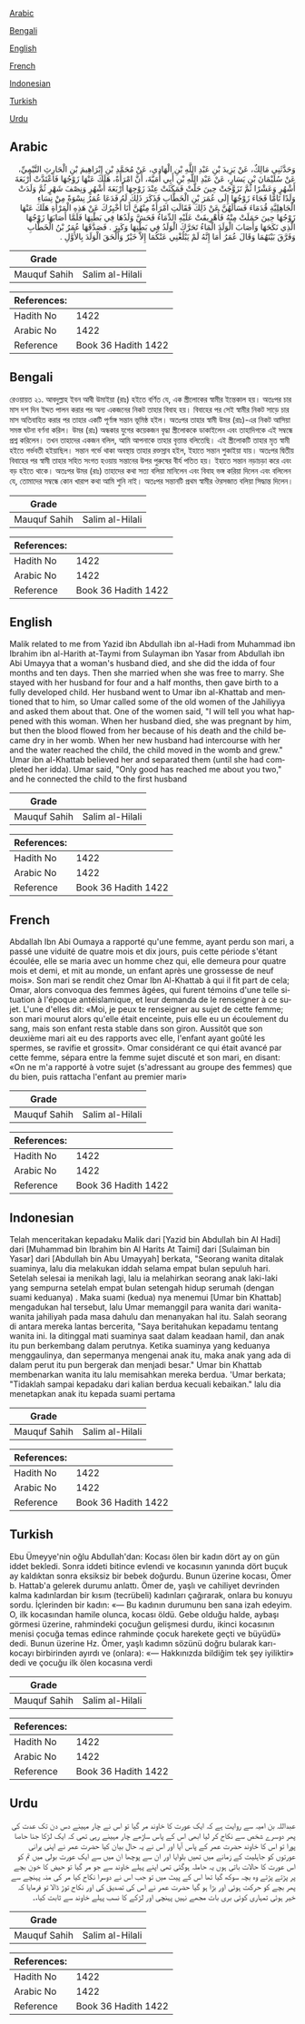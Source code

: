 [Arabic](#arabic)

[Bengali](#bengali)

[English](#english)

[French](#french)

[Indonesian](#indonesian)

[Turkish](#turkish)

[Urdu](#urdu)

## Arabic


<div dir="rtl" lang="ar" style={{fontSize:'larger',backgroundColor:'#f8f9fa',padding:20}}>
وَحَدَّثَنِي مَالِكٌ، عَنْ يَزِيدَ بْنِ عَبْدِ اللَّهِ بْنِ الْهَادِي، عَنْ مُحَمَّدِ بْنِ إِبْرَاهِيمَ بْنِ الْحَارِثِ التَّيْمِيِّ، عَنْ سُلَيْمَانَ بْنِ يَسَارٍ، عَنْ عَبْدِ اللَّهِ بْنِ أَبِي أُمَيَّةَ، أَنَّ امْرَأَةً، هَلَكَ عَنْهَا زَوْجُهَا فَاعْتَدَّتْ أَرْبَعَةَ أَشْهُرٍ وَعَشْرًا ثُمَّ تَزَوَّجَتْ حِينَ حَلَّتْ فَمَكَثَتْ عِنْدَ زَوْجِهَا أَرْبَعَةَ أَشْهُرٍ وَنِصْفَ شَهْرٍ ثُمَّ وَلَدَتْ وَلَدًا تَامًّا فَجَاءَ زَوْجُهَا إِلَى عُمَرَ بْنِ الْخَطَّابِ فَذَكَرَ ذَلِكَ لَهُ فَدَعَا عُمَرُ نِسْوَةً مِنْ نِسَاءِ الْجَاهِلِيَّةِ قُدَمَاءَ فَسَأَلَهُنَّ عَنْ ذَلِكَ فَقَالَتِ امْرَأَةٌ مِنْهُنَّ أَنَا أُخْبِرُكَ عَنْ هَذِهِ الْمَرْأَةِ هَلَكَ عَنْهَا زَوْجُهَا حِينَ حَمَلَتْ مِنْهُ فَأُهْرِيقَتْ عَلَيْهِ الدِّمَاءُ فَحَشَّ وَلَدُهَا فِي بَطْنِهَا فَلَمَّا أَصَابَهَا زَوْجُهَا الَّذِي نَكَحَهَا وَأَصَابَ الْوَلَدَ الْمَاءُ تَحَرَّكَ الْوَلَدُ فِي بَطْنِهَا وَكَبِرَ ‏.‏ فَصَدَّقَهَا عُمَرُ بْنُ الْخَطَّابِ وَفَرَّقَ بَيْنَهُمَا وَقَالَ عُمَرُ أَمَا إِنَّهُ لَمْ يَبْلُغْنِي عَنْكُمَا إِلاَّ خَيْرٌ وَأَلْحَقَ الْوَلَدَ بِالأَوَّلِ ‏.‏
</div>
<div style={{backgroundColor:'#f8f9fa',padding:20, marginBottom: 10}}><table> <thead> <tr> <th>Grade</th> <th></th> </tr> </thead> <tbody> <tr><td>Mauquf Sahih</td><td>Salim al-Hilali</td></tr></tbody></table><table> <thead> <tr> <th>References:</th> <th></th> </tr> </thead> <tbody><tr><td>Hadith No</td><td>1422</td></tr><tr><td>Arabic No</td><td>1422</td></tr><tr><td>Reference</td><td>Book 36 Hadith 1422</td></tr></tbody></table></div>

## Bengali


<div dir="ltr" lang="bn" style={{fontSize:'larger',backgroundColor:'#f8f9fa',padding:20}}>
রেওয়ায়ত ২১. আবদুল্লাহ ইবন আবী উমাইয়া (রাঃ) হইতে বর্ণিত যে, এক স্ত্রীলোকের স্বামীর ইন্তেকাল হয়। অতঃপর চার মাস দশ দিন ইদ্দত পালন করার পর অন্য একজনের নিকট তাহার বিবাহ হয়। বিবাহের পর সেই স্বামীর নিকট সাড়ে চার মাস অতিবাহিত করার পর তাহার একটি পূর্ণাঙ্গ সন্তান ভূমিষ্ঠ হইল। অতঃপর তাহার স্বামী উমর (রাঃ)-এর নিকট আসিয়া সমস্ত ঘটনা বর্ণনা করিল। উমর (রাঃ) অন্ধকার যুগের কয়েকজন বৃদ্ধা স্ত্রীলোককে ডাকাইলেন এবং তাহাদিগকে এই সম্বন্ধে প্রশ্ন করিলেন। তখন তাহাদের একজন বলিল, আমি আপনাকে তাহার বৃত্তান্ত বলিতেছি। এই স্ত্রীলোকটি তাহার মৃত স্বামী হইতে গর্ভবতী হইয়াছিল। সন্তান গর্ভে থাকা অবস্থায় তাহার রক্তস্রাব হইল, ইহাতে সন্তান শুকাইয়া যায়। অতঃপর দ্বিতীয় বিবাহের পর স্বামী তাহার সহিত সংগত হওয়ায় সন্তানের উপর পুরুষের বীর্য পতিত হয়। ইহাতে সন্তান নড়াচড়া করে এবং বড় হইতে থাকে। অতঃপর উমর (রাঃ) তাহাদের কথা সত্য বলিয়া মানিলেন এবং বিবাহ ভঙ্গ করিয়া দিলেন এবং বলিলেন যে, তোমাদের সম্বন্ধে কোন খারাপ কথা আমি শুনি নাই। অতঃপর সন্তানটি প্রথম স্বামীর ঔরসজাত বলিয়া সিদ্ধান্ত দিলেন।
</div>
<div style={{backgroundColor:'#f8f9fa',padding:20, marginBottom: 10}}><table> <thead> <tr> <th>Grade</th> <th></th> </tr> </thead> <tbody> <tr><td>Mauquf Sahih</td><td>Salim al-Hilali</td></tr></tbody></table><table> <thead> <tr> <th>References:</th> <th></th> </tr> </thead> <tbody><tr><td>Hadith No</td><td>1422</td></tr><tr><td>Arabic No</td><td>1422</td></tr><tr><td>Reference</td><td>Book 36 Hadith 1422</td></tr></tbody></table></div>

## English


<div dir="ltr" lang="en" style={{fontSize:'larger',backgroundColor:'#f8f9fa',padding:20}}>
Malik related to me from Yazid ibn Abdullah ibn al-Hadi from Muhammad ibn Ibrahim ibn al-Harith at-Taymi from Sulayman ibn Yasar from Abdullah ibn Abi Umayya that a woman's husband died, and she did the idda of four months and ten days. Then she married when she was free to marry. She stayed with her husband for four and a half months, then gave birth to a fully developed child. Her husband went to Umar ibn al-Khattab and mentioned that to him, so Umar called some of the old women of the Jahiliyya and asked them about that. One of the women said, "I will tell you what happened with this woman. When her husband died, she was pregnant by him, but then the blood flowed from her because of his death and the child became dry in her womb. When her new husband had intercourse with her and the water reached the child, the child moved in the womb and grew." Umar ibn al-Khattab believed her and separated them (until she had completed her idda). Umar said, "Only good has reached me about you two," and he connected the child to the first husband
</div>
<div style={{backgroundColor:'#f8f9fa',padding:20, marginBottom: 10}}><table> <thead> <tr> <th>Grade</th> <th></th> </tr> </thead> <tbody> <tr><td>Mauquf Sahih</td><td>Salim al-Hilali</td></tr></tbody></table><table> <thead> <tr> <th>References:</th> <th></th> </tr> </thead> <tbody><tr><td>Hadith No</td><td>1422</td></tr><tr><td>Arabic No</td><td>1422</td></tr><tr><td>Reference</td><td>Book 36 Hadith 1422</td></tr></tbody></table></div>

## French


<div dir="ltr" lang="fr" style={{fontSize:'larger',backgroundColor:'#f8f9fa',padding:20}}>
Abdallah Ibn Abi Oumaya a rapporté qu'une femme, ayant perdu son mari, a passé une viduité de quatre mois et dix jours, puis cette période s'étant écoulée, elle se maria avec un homme chez qui, elle demeura pour quatre mois et demi, et mit au monde, un enfant après une grossesse de neuf mois». Son mari se rendit chez Omar Ibn Al-Khattab à qui il fit part de cela; Omar, alors convoqua des femmes âgées, qui furent témoins d'une telle situation à l'époque antéislamique, et leur demanda de le renseigner à ce sujet. L'une d'elles dit: «Moi, je peux te renseigner au sujet de cette femme; son mari mourut alors qu'elle était enceinte, puis elle eu un écoulement du sang, mais son enfant resta stable dans son giron. Aussitôt que son deuxième mari ait eu des rapports avec elle, l'enfant ayant goûté les spermes, se ravifie et grossit». Omar considérant ce qui était avancé par cette femme, sépara entre la femme sujet discuté et son mari, en disant: «On ne m'a rapporté à votre sujet (s'adressant au groupe des femmes) que du bien, puis rattacha l'enfant au premier mari»
</div>
<div style={{backgroundColor:'#f8f9fa',padding:20, marginBottom: 10}}><table> <thead> <tr> <th>Grade</th> <th></th> </tr> </thead> <tbody> <tr><td>Mauquf Sahih</td><td>Salim al-Hilali</td></tr></tbody></table><table> <thead> <tr> <th>References:</th> <th></th> </tr> </thead> <tbody><tr><td>Hadith No</td><td>1422</td></tr><tr><td>Arabic No</td><td>1422</td></tr><tr><td>Reference</td><td>Book 36 Hadith 1422</td></tr></tbody></table></div>

## Indonesian


<div dir="ltr" lang="id" style={{fontSize:'larger',backgroundColor:'#f8f9fa',padding:20}}>
Telah menceritakan kepadaku Malik dari [Yazid bin Abdullah bin Al Hadi] dari [Muhammad bin Ibrahim bin Al Harits At Taimi] dari [Sulaiman bin Yasar] dari [Abdullah bin Abu Umayyah] berkata, "Seorang wanita ditalak suaminya, lalu dia melakukan iddah selama empat bulan sepuluh hari. Setelah selesai ia menikah lagi, lalu ia melahirkan seorang anak laki-laki yang sempurna setelah empat bulan setengah hidup serumah (dengan suami keduanya) . Maka suami (kedua) nya menemui [Umar bin Khattab] mengadukan hal tersebut, lalu Umar memanggil para wanita dari wanita-wanita jahiliyah pada masa dahulu dan menanyakan hal itu. Salah seorang di antara mereka lantas bercerita, "Saya beritahukan kepadamu tentang wanita ini. Ia ditinggal mati suaminya saat dalam keadaan hamil, dan anak itu pun berkembang dalam perutnya. Ketika suaminya yang keduanya menggaulinya, dan sepermanya mengenai anak itu, maka anak yang ada di dalam perut itu pun bergerak dan menjadi besar." Umar bin Khattab membenarkan wanita itu lalu memisahkan mereka berdua. 'Umar berkata; "Tidaklah sampai kepadaku dari kalian berdua kecuali kebaikan." lalu dia menetapkan anak itu kepada suami pertama
</div>
<div style={{backgroundColor:'#f8f9fa',padding:20, marginBottom: 10}}><table> <thead> <tr> <th>Grade</th> <th></th> </tr> </thead> <tbody> <tr><td>Mauquf Sahih</td><td>Salim al-Hilali</td></tr></tbody></table><table> <thead> <tr> <th>References:</th> <th></th> </tr> </thead> <tbody><tr><td>Hadith No</td><td>1422</td></tr><tr><td>Arabic No</td><td>1422</td></tr><tr><td>Reference</td><td>Book 36 Hadith 1422</td></tr></tbody></table></div>

## Turkish


<div dir="ltr" lang="tr" style={{fontSize:'larger',backgroundColor:'#f8f9fa',padding:20}}>
Ebu Ümeyye'nin oğlu Abdullah'dan: Kocası ölen bir kadın dört ay on gün iddet bekledi. Sonra iddeti bitince evlendi ve kocasının yanında dört buçuk ay kaldıktan sonra eksiksiz bir bebek doğurdu. Bunun üzerine kocası, Ömer b. Hattab'a gelerek durumu anlattı. Ömer de, yaşlı ve cahiliyet devrinden kalma kadınlardan bir kısım (tecrübeli) kadınları çağırarak, onlara bu konuyu sordu. İçlerinden bir kadın: «— Bu kadının durumunu ben sana izah edeyim. O, ilk kocasından hamile olunca, kocası öldü. Gebe olduğu halde, aybaşı görmesi üzerine, rahmindeki çocuğun gelişmesi durdu, ikinci kocasının menisi çocuğa temas edince rahminde çocuk harekete geçti ve büyüdü» dedi. Bunun üzerine Hz. Ömer, yaşlı kadımn sözünü doğru bularak karı-kocayı birbirinden ayırdı ve (onlara): «— Hakkınızda bildiğim tek şey iyiliktir» dedi ve çocuğu ilk ölen kocasına verdi
</div>
<div style={{backgroundColor:'#f8f9fa',padding:20, marginBottom: 10}}><table> <thead> <tr> <th>Grade</th> <th></th> </tr> </thead> <tbody> <tr><td>Mauquf Sahih</td><td>Salim al-Hilali</td></tr></tbody></table><table> <thead> <tr> <th>References:</th> <th></th> </tr> </thead> <tbody><tr><td>Hadith No</td><td>1422</td></tr><tr><td>Arabic No</td><td>1422</td></tr><tr><td>Reference</td><td>Book 36 Hadith 1422</td></tr></tbody></table></div>

## Urdu


<div dir="rtl" lang="ur" style={{fontSize:'larger',backgroundColor:'#f8f9fa',padding:20}}>
عبداللہ بن امیہ سے روایت ہے کہ ایک عورت کا خاوند مر گیا تو اس نے چار مہینے دس دن تک عدت کی پھر دوسرے شخص سے نکاح کر لیا ابھی اس کے پاس ساڑھے چار مہینے رہی تھی کہ ایک لڑکا جنا حاصا پورا تو اس کا خاوند حضرت عمر کے پاس آیا اور اس نے یہ حال بیان کیا حضرت عمر نے اپنی پرانی عورتوں کو جاہلیت کے زمانے میں تھیں بلوایا اور ان سے پوچھا ان میں سے ایک عورت بولی میں تم کو اس عورت کا حالات باتی ہوں یہ حاملہ ہوگئی تھی اپنے پہلے خاوند سے جو مر گیا تو حیض کا خون بچے پر پڑتے پڑتے وہ بچہ سوکھ گیا تھا اس کے پیٹ میں تو جب اس نے دوسرا نکاح کیا مر کی منہ پہنچے سے پھر بچے کو حرکت ہوئی اور بڑا ہو گیا حضرت عمر نے اس کی تصدیق کی اور نکاح توڑ ڈالا تو فرمایا کہ خیر ہوئی تمہاری کوئی بری بات مجھے نہیں پہنچی اور لڑکے کا نسب پہلے خاوند سے ثابت کیا،۔
</div>
<div style={{backgroundColor:'#f8f9fa',padding:20, marginBottom: 10}}><table> <thead> <tr> <th>Grade</th> <th></th> </tr> </thead> <tbody> <tr><td>Mauquf Sahih</td><td>Salim al-Hilali</td></tr></tbody></table><table> <thead> <tr> <th>References:</th> <th></th> </tr> </thead> <tbody><tr><td>Hadith No</td><td>1422</td></tr><tr><td>Arabic No</td><td>1422</td></tr><tr><td>Reference</td><td>Book 36 Hadith 1422</td></tr></tbody></table></div>